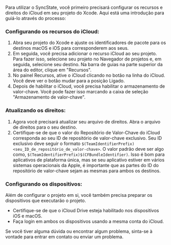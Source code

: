 Para utilizar o SyncState, você primeiro precisará configurar os recursos e direitos do iCloud em seu projeto do Xcode. Aqui está uma introdução para guiá-lo através do processo:

### Configurando os recursos do iCloud:

1. Abra seu projeto do Xcode e ajuste os identificadores de pacote para os destinos macOS e iOS para corresponderem aos seus.
2. Em seguida, você precisa adicionar o recurso iCloud ao seu projeto. Para fazer isso, selecione seu projeto no Navegador de projetos e, em seguida, selecione seu destino. Na barra de guias na parte superior da área do editor, clique em "Recursos".
3. No painel Recursos, ative o iCloud clicando no botão na linha do iCloud. Você deve ver o botão mudar para a posição Ligado.
4. Depois de habilitar o iCloud, você precisa habilitar o armazenamento de valor-chave. Você pode fazer isso marcando a caixa de seleção "Armazenamento de valor-chave".

### Atualizando os direitos:

1. Agora você precisará atualizar seu arquivo de direitos. Abra o arquivo de direitos para o seu destino.
2. Certifique-se de que o valor do Repositório de Valor-Chave do iCloud corresponda ao seu ID de repositório de valor-chave exclusivo. Seu ID exclusivo deve seguir o formato `$(TeamIdentifierPrefix)<seu_ID_de_repositório_de_valor-chave>`. O valor padrão deve ser algo como, `$(TeamIdentifierPrefix)$(CFBundleIdentifier)`. Isso é bom para aplicativos de plataforma única, mas se seu aplicativo estiver em vários sistemas operacionais da Apple, é importante que as partes do ID do repositório de valor-chave sejam as mesmas para ambos os destinos.

### Configurando os dispositivos:

Além de configurar o projeto em si, você também precisa preparar os dispositivos que executarão o projeto.

- Certifique-se de que o iCloud Drive esteja habilitado nos dispositivos iOS e macOS.
- Faça login em ambos os dispositivos usando a mesma conta do iCloud.

Se você tiver alguma dúvida ou encontrar algum problema, sinta-se à vontade para entrar em contato ou enviar um problema.
